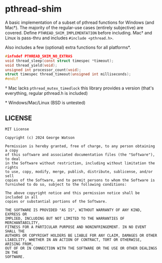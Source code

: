 # pthread-shim

A basic implementation of a subset of pthread functions for Windows (and Mac†). The majority of the regular-use cases (entirely subjective) are covered. Define `PTHREAD_SHIM_IMPLEMENTATION` before including. Mac† and Linux is pass-thru and includes `#include <pthread.h>`.

Also includes a few (optional) extra functions for all platforms*.

```c
#infndef PTHREAD_SHIM_NO_EXTRAS
void thread_sleep(const struct timespec *timeout);
void thread_yield(void);
unsigned int processor_count(void);
struct timespec thread_timeout(unsigned int milliseconds);
#endif
```

† Mac lacks `pthread_mutex_timedlock` this library provides a version (that's everything, regular pthread.h is included)

\* Windows/Mac/Linux (BSD is untested)

## LICENSE
```
MIT License

Copyright (c) 2024 George Watson

Permission is hereby granted, free of charge, to any person obtaining a copy
of this software and associated documentation files (the "Software"), to deal
in the Software without restriction, including without limitation the rights
to use, copy, modify, merge, publish, distribute, sublicense, and/or sell
copies of the Software, and to permit persons to whom the Software is
furnished to do so, subject to the following conditions:

The above copyright notice and this permission notice shall be included in all
copies or substantial portions of the Software.

THE SOFTWARE IS PROVIDED "AS IS", WITHOUT WARRANTY OF ANY KIND, EXPRESS OR
IMPLIED, INCLUDING BUT NOT LIMITED TO THE WARRANTIES OF MERCHANTABILITY,
FITNESS FOR A PARTICULAR PURPOSE AND NONINFRINGEMENT. IN NO EVENT SHALL THE
AUTHORS OR COPYRIGHT HOLDERS BE LIABLE FOR ANY CLAIM, DAMAGES OR OTHER
LIABILITY, WHETHER IN AN ACTION OF CONTRACT, TORT OR OTHERWISE, ARISING FROM,
OUT OF OR IN CONNECTION WITH THE SOFTWARE OR THE USE OR OTHER DEALINGS IN THE
SOFTWARE.
```
